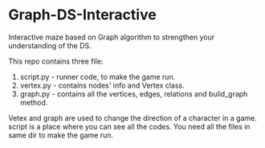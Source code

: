 # Graph-DS-Interactive
Interactive maze based on Graph algorithm to strengthen your understanding of the DS.

This repo contains three file:
1. script.py - runner code, to make the game run.
2. vertex.py - contains nodes' info and Vertex class.
3. graph.py - contains all the vertices, edges, relations and bulid_graph method.

Vetex and graph are used to change the direction of a character in a game.
script is a place where you can see all the codes.
You need all the files in same dir to make the game run.
